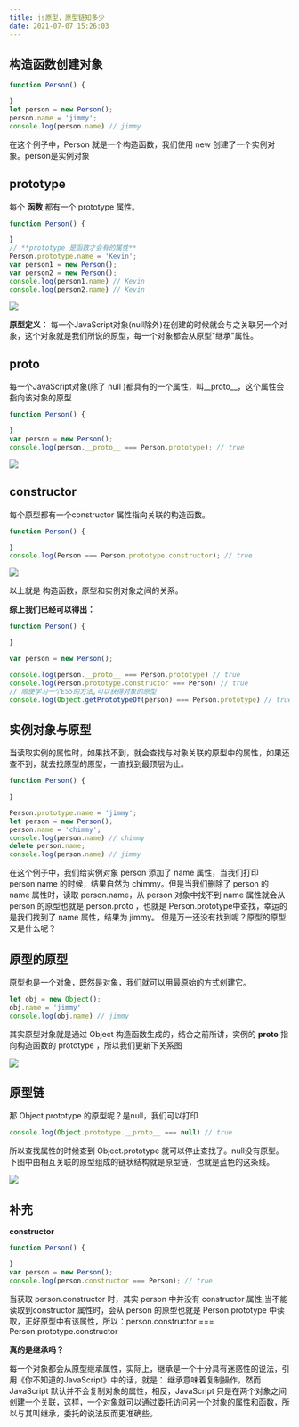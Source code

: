 ```yaml
---
title: js原型，原型链知多少
date: 2021-07-07 15:26:03
---
```

## 构造函数创建对象

``` javascript
function Person() {

}
let person = new Person();
person.name = 'jimmy';
console.log(person.name) // jimmy
```

在这个例子中，Person 就是一个构造函数，我们使用 new 创建了一个实例对象。person是实例对象

## prototype

每个 **函数** 都有一个 prototype 属性。

``` javascript
function Person() {

}
// **prototype 是函数才会有的属性**
Person.prototype.name = 'Kevin';
var person1 = new Person();
var person2 = new Person();
console.log(person1.name) // Kevin
console.log(person2.name) // Kevin
```

![](https://raw.githubusercontent.com/xcom1057136457/DrawingBed/main/8470f0c0c8a742b4b6fab906d1ce1fc9%7Etplv-k3u1fbpfcp-watermark.image)

**原型定义：**
每一个JavaScript对象(null除外)在创建的时候就会与之关联另一个对象，这个对象就是我们所说的原型，每一个对象都会从原型"继承"属性。

## **proto**

每一个JavaScript对象(除了 null )都具有的一个属性，叫__proto__，这个属性会指向该对象的原型

``` javascript
function Person() {

}
var person = new Person();
console.log(person.__proto__ === Person.prototype); // true
```

![](https://raw.githubusercontent.com/xcom1057136457/DrawingBed/main/80dcd1fe38d24c14aa692c613a11a20c%7Etplv-k3u1fbpfcp-watermark.image)

## constructor

每个原型都有一个constructor 属性指向关联的构造函数。

``` javascript
function Person() {

}
console.log(Person === Person.prototype.constructor); // true
```

![](https://raw.githubusercontent.com/xcom1057136457/DrawingBed/main/32eb59acc522484c9affc4194a01e440%7Etplv-k3u1fbpfcp-watermark.image)

以上就是 构造函数，原型和实例对象之间的关系。

**综上我们已经可以得出：**

``` javascript
function Person() {

}

var person = new Person();

console.log(person.__proto__ === Person.prototype) // true
console.log(Person.prototype.constructor === Person) // true
// 顺便学习一个ES5的方法,可以获得对象的原型
console.log(Object.getPrototypeOf(person) === Person.prototype) // true
```

## 实例对象与原型

当读取实例的属性时，如果找不到，就会查找与对象关联的原型中的属性，如果还查不到，就去找原型的原型，一直找到最顶层为止。

``` javascript
function Person() {

}

Person.prototype.name = 'jimmy';
let person = new Person();
person.name = 'chimmy';
console.log(person.name) // chimmy
delete person.name;
console.log(person.name) // jimmy
```

在这个例子中，我们给实例对象 person 添加了 name 属性，当我们打印 person.name 的时候，结果自然为 chimmy。但是当我们删除了 person 的 name 属性时，读取 person.name，从 person 对象中找不到 name 属性就会从 person 的原型也就是 person.proto ，也就是 Person.prototype中查找，幸运的是我们找到了 name 属性，结果为 jimmy。
 但是万一还没有找到呢？原型的原型又是什么呢？

## 原型的原型

原型也是一个对象，既然是对象，我们就可以用最原始的方式创建它。

``` javascript
let obj = new Object();
obj.name = 'jimmy'
console.log(obj.name) // jimmy
```

其实原型对象就是通过 Object 构造函数生成的，结合之前所讲，实例的 **proto** 指向构造函数的 prototype ，所以我们更新下关系图

![](https://raw.githubusercontent.com/xcom1057136457/DrawingBed/main/460f0b6e720c405a89f116a5bf4231b5%7Etplv-k3u1fbpfcp-watermark.image)

## 原型链

那 Object.prototype 的原型呢？是null，我们可以打印

``` javascript
console.log(Object.prototype.__proto__ === null) // true
```

所以查找属性的时候查到 Object.prototype 就可以停止查找了。null没有原型。
下图中由相互关联的原型组成的链状结构就是原型链，也就是蓝色的这条线。

![](https://raw.githubusercontent.com/xcom1057136457/DrawingBed/main/d19c4d6608b549e4b30b50e2563ae422%7Etplv-k3u1fbpfcp-watermark.image)

## 补充

**constructor**

``` javascript
function Person() {

}
var person = new Person();
console.log(person.constructor === Person); // true
```

当获取 person.constructor 时，其实 person 中并没有 constructor 属性,当不能读取到constructor 属性时，会从 person 的原型也就是 Person.prototype 中读取，正好原型中有该属性，所以：person.constructor === Person.prototype.constructor

**真的是继承吗？**

每一个对象都会从原型继承属性，实际上，继承是一个十分具有迷惑性的说法，引用《你不知道的JavaScript》中的话，就是： 继承意味着复制操作，然而 JavaScript 默认并不会复制对象的属性，相反，JavaScript 只是在两个对象之间创建一个关联，这样，一个对象就可以通过委托访问另一个对象的属性和函数，所以与其叫继承，委托的说法反而更准确些。
